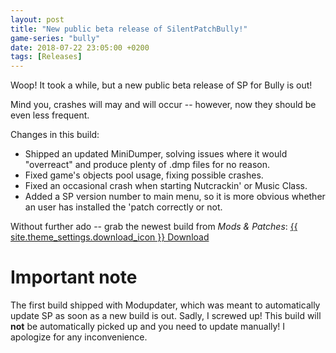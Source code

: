 ```yaml
---
layout: post
title: "New public beta release of SilentPatchBully!"
game-series: "bully"
date: 2018-07-22 23:05:00 +0200
tags: [Releases]
---
```


Woop! It took a while, but a new public beta release of SP for Bully is out!

Mind you, crashes will may and will occur -- however, now they should be even less frequent.

Changes in this build:
- Shipped an updated MiniDumper, solving issues where it would "overreact" and produce plenty of .dmp files for no reason.
- Fixed game's objects pool usage, fixing possible crashes.
- Fixed an occasional crash when starting Nutcrackin' or Music Class.
- Added a SP version number to main menu, so it is more obvious whether an user has installed the 'patch correctly or not.

Without further ado -- grab the newest build from *Mods & Patches*:
<a href="{% link _games/bully.md %}#silentpatch" class="button" target="_blank">{{ site.theme_settings.download_icon }} Download</a>

# Important note

The first build shipped with Modupdater, which was meant to automatically update SP as soon as a new build is out.
Sadly, I screwed up! This build will **not** be automatically picked up and you need to update manually!
I apologize for any inconvenience.
